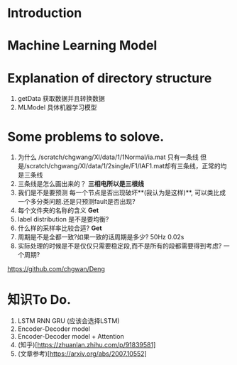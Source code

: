 # Introduction 

# Machine Learning Model

# Explanation of directory structure
1. getData 获取数据并且转换数据
2. MLModel 具体机器学习模型

# Some problems to solove.
1. 为什么 /scratch/chgwang/XI/data/1/1Normal/ia.mat 只有一条线 但是/scratch/chgwang/XI/data/1/2single/F1/IAF1.mat却有三条线，正常的均是三条线
2. 三条线是怎么画出来的？ **三相电所以是三根线**
3. 我们是不是要预测 每一个节点是否出现破坏**(我认为是这样)**, 可以类比成一个多分类问题.还是只预测fault是否出现?
4. 每个文件夹的名称的含义 **Get**
5. label distribution 是不是要均衡?
6. 什么样的采样率比较合适? **Get**
7. 周期是不是全都一致?如果一致的话周期是多少? 50Hz 0.02s 
8. 实际处理的时候是不是仅仅只需要稳定段,而不是所有的段都需要得到考虑? 一个周期?

https://github.com/chgwan/Deng

# 知识To Do.
1. LSTM RNN GRU (应该会选择LSTM)
2. Encoder-Decoder model
3. Encoder-Decoder model + Attention 
4. (知乎)[https://zhuanlan.zhihu.com/p/91839581]
5. (文章参考)[https://arxiv.org/abs/2007.10552]